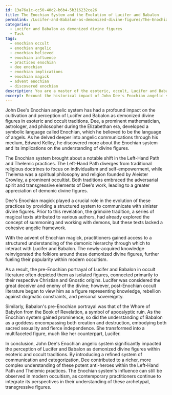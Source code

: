 ```yaml
---
id: 13a76a1c-cc50-40d2-b6b4-5b316232ce26
title: The Enochian System and the Evolution of Lucifer and Babalon
permalink: /Lucifer-and-Babalon-as-demonized-divine-figures/The-Enochian-System-and-the-Evolution-of-Lucifer-and-Babalon/
categories:
  - Lucifer and Babalon as demonized divine figures
  - Task
tags:
  - enochian occult
  - enochian angelic
  - enochian believed
  - enochian influence
  - practices enochian
  - dee enochian
  - enochian implications
  - enochian magick
  - advent enochian
  - discovered enochian
description: You are a master of the esoteric, occult, Lucifer and Babalon as demonized divine figures, you complete tasks to the absolute best of your ability, no matter if you think you were not trained to do the task specifically, you will attempt to do it anyways, since you have performed the tasks you are given with great mastery, accuracy, and deep understanding of what is requested. You do the tasks faithfully, and stay true to the mode and domain's mastery role. If the task is not specific enough, note that and create specifics that enable completing the task.
excerpt: Recount the historical impact of John Dee's Enochian angelic system on the cultivation and perception of Lucifer and Babalon as demonized divine figures in esoteric and occult traditions. Investigate the role of Enochian magick in the evolution of the Left-Hand Path and Thelema, delving into the specific ways these practices may have shaped the archetype of the adversarial divine figures. Analyze the intersection of Dee's work with the notorious grimoire tradition, exploring how his discoveries have reinvigorated the folklore around the shadowy prince of fallen angels and the fierce goddess of sacred sexuality. Finally, provide a detailed comparison between the pre-Enochian and post-Enochian portrayal of Lucifer and Babalon in occult literature, elucidating the myriad ways John Dee's groundbreaking system has contributed to a richer, more complex understanding of these potent anti-heroes.
---
```

John Dee's Enochian angelic system has had a profound impact on the cultivation and perception of Lucifer and Babalon as demonized divine figures in esoteric and occult traditions. Dee, a prominent mathematician, astrologer, and philosopher during the Elizabethan era, developed a symbolic language called Enochian, which he believed to be the language of angels. As he delved deeper into angelic communications through his medium, Edward Kelley, he discovered more about the Enochian system and its implications on the understanding of divine figures.

The Enochian system brought about a notable shift in the Left-Hand Path and Thelemic practices. The Left-Hand Path diverges from traditional religious doctrines to focus on individualism and self-empowerment, while Thelema was a spiritual philosophy and religion founded by Aleister Crowley, a prominent occultist. Both traditions embraced the adversarial spirit and transgressive elements of Dee's work, leading to a greater appreciation of demonic divine figures.

Dee's Enochian magick played a crucial role in the evolution of these practices by providing a structured system to communicate with sinister divine figures. Prior to this revelation, the grimoire tradition, a series of magical texts attributed to various authors, had already explored the concept of summoning and working with demons, but these texts lacked a cohesive angelic framework.

With the advent of Enochian magick, practitioners gained access to a structured understanding of the demonic hierarchy through which to interact with Lucifer and Babalon. The newly-acquired knowledge reinvigorated the folklore around these demonized divine figures, further fueling their popularity within modern occultism.

As a result, the pre-Enochian portrayal of Lucifer and Babalon in occult literature often depicted them as isolated figures, connected primarily to their respective Christian and Gnostic origins. Lucifer was considered the great deceiver and enemy of the divine; however, post-Enochian occult literature began to view him as a figure representing knowledge, rebellion against dogmatic constraints, and personal sovereignty.

Similarly, Babalon's pre-Enochian portrayal was that of the Whore of Babylon from the Book of Revelation, a symbol of apocalyptic ruin. As the Enochian system gained prominence, so did the understanding of Babalon as a goddess encompassing both creation and destruction, embodying both sacred sexuality and fierce independence. She transformed into a multifaceted figure, much like her counterpart, Lucifer.

In conclusion, John Dee's Enochian angelic system significantly impacted the perception of Lucifer and Babalon as demonized divine figures within esoteric and occult traditions. By introducing a refined system of communication and categorization, Dee contributed to a richer, more complex understanding of these potent anti-heroes within the Left-Hand Path and Thelemic practices. The Enochian system's influence can still be observed in modern occultism, as contemporary practitioners continue to integrate its perspectives in their understanding of these archetypal, transgressive figures.
